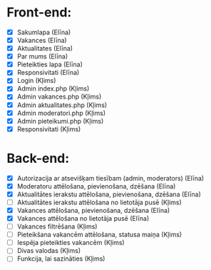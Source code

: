 # Front-end:
- [x] Sakumlapa (Elīna)
- [x] Vakances (Elīna)
- [x] Aktualitates (Elīna)
- [x] Par mums (Elīna)
- [x] Pieteikties lapa (Elīna)
- [x] Responsivitati (Elīna)
- [x] Login (Kļims)
- [x] Admin index.php (Kļims)
- [x] Admin vakances.php (Kļims)
- [x] Admin aktualitates.php (Kļims)
- [x] Admin moderatori.php (Kļims)
- [x] Admin pieteikumi.php (Kļims)
- [x] Responsivitati (Kļims)

# Back-end:
- [x] Autorizacija ar atsevišķam tiesībam (admin, moderators) (Elīna)
- [x] Moderatoru attēlošana, pievienošana, dzēšana (Elīna)
- [x] Aktualitātes ierakstu attēlošana, pievienošana, dzēšana (Elīna)
- [ ] Aktualitātes ierakstu attēlošana no lietotāja pusē (Kļims)
- [x] Vakances attēlošana, pievienošana, dzēšana (Elīna)
- [x] Vakances attēlošana no lietotāja pusē (Elīna)
- [ ] Vakances filtrēšana (Kļims)
- [ ] Pieteikšana vakancēm attēlošana, statusa maiņa (Kļims)
- [ ] Iespēja pieteikties vakancēm (Kļims)
- [ ] Divas valodas (Kļims)
- [ ] Funkcija, lai sazināties (Kļims)
